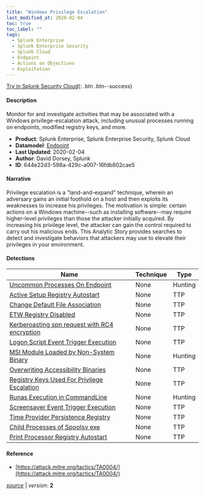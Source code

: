 ```yaml
---
title: "Windows Privilege Escalation"
last_modified_at: 2020-02-04
toc: true
toc_label: ""
tags:
  - Splunk Enterprise
  - Splunk Enterprise Security
  - Splunk Cloud
  - Endpoint
  - Actions on Objectives
  - Exploitation
---
```


[Try in Splunk Security Cloud](https://www.splunk.com/en_us/cyber-security.html){: .btn .btn--success}

#### Description

Monitor for and investigate activities that may be associated with a Windows privilege-escalation attack, including unusual processes running on endpoints, modified registry keys, and more.

- **Product**: Splunk Enterprise, Splunk Enterprise Security, Splunk Cloud
- **Datamodel**: [Endpoint](https://docs.splunk.com/Documentation/CIM/latest/User/Endpoint)
- **Last Updated**: 2020-02-04
- **Author**: David Dorsey, Splunk
- **ID**: 644e22d3-598a-429c-a007-16fdb802cae5

#### Narrative

Privilege escalation is a "land-and-expand" technique, wherein an adversary gains an initial foothold on a host and then exploits its weaknesses to increase his privileges. The motivation is simple: certain actions on a Windows machine--such as installing software--may require higher-level privileges than those the attacker initially acquired. By increasing his privilege level, the attacker can gain the control required to carry out his malicious ends. This Analytic Story provides searches to detect and investigate behaviors that attackers may use to elevate their privileges in your environment.

#### Detections

| Name        | Technique   | Type         |
| ----------- | ----------- |--------------|
| [Uncommon Processes On Endpoint](/deprecated/uncommon_processes_on_endpoint/) | None| Hunting |
| [Active Setup Registry Autostart](/endpoint/active_setup_registry_autostart/) | None| TTP |
| [Change Default File Association](/endpoint/change_default_file_association/) | None| TTP |
| [ETW Registry Disabled](/endpoint/etw_registry_disabled/) | None| TTP |
| [Kerberoasting spn request with RC4 encryption](/endpoint/kerberoasting_spn_request_with_rc4_encryption/) | None| TTP |
| [Logon Script Event Trigger Execution](/endpoint/logon_script_event_trigger_execution/) | None| TTP |
| [MSI Module Loaded by Non-System Binary](/endpoint/msi_module_loaded_by_non-system_binary/) | None| Hunting |
| [Overwriting Accessibility Binaries](/endpoint/overwriting_accessibility_binaries/) | None| TTP |
| [Registry Keys Used For Privilege Escalation](/endpoint/registry_keys_used_for_privilege_escalation/) | None| TTP |
| [Runas Execution in CommandLine](/endpoint/runas_execution_in_commandline/) | None| Hunting |
| [Screensaver Event Trigger Execution](/endpoint/screensaver_event_trigger_execution/) | None| TTP |
| [Time Provider Persistence Registry](/endpoint/time_provider_persistence_registry/) | None| TTP |
| [Child Processes of Spoolsv exe](/endpoint/child_processes_of_spoolsv_exe/) | None| TTP |
| [Print Processor Registry Autostart](/endpoint/print_processor_registry_autostart/) | None| TTP |

#### Reference

* [https://attack.mitre.org/tactics/TA0004/](https://attack.mitre.org/tactics/TA0004/)



[*source*](https://github.com/splunk/security_content/tree/develop/stories/windows_privilege_escalation.yml) \| *version*: **2**